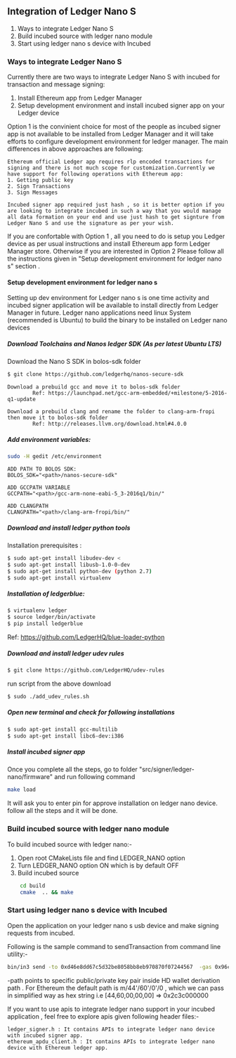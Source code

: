 ## Integration of Ledger Nano S

 1. Ways to integrate Ledger Nano S
 2. Build incubed source with ledger nano module
 3. Start using ledger nano s device with Incubed 


### Ways to integrate Ledger Nano S
 Currently there are two ways to integrate Ledger Nano S with incubed for transaction and message signing:
 1. Install Ethereum app from Ledger Manager
 2. Setup development environment and install incubed  signer app on your Ledger device

Option 1 is the convinient choice for most of the people as incubed signer app is not available to be installed from Ledger Manager and it will take efforts to configure development environment for ledger manager. 
The main differences in above approaches are following:

```
Ethereum official Ledger app requires rlp encoded transactions for  signing and there is not much scope for customization.Currently we have support for following operations with Ethereum app:
1. Getting public key
2. Sign Transactions
3. Sign Messages

Incubed signer app required just hash , so it is better option if you are looking to integrate incubed in such a way that you would manage all data formation on your end and use just hash to get signture from Ledger Nano S and use the signature as per your wish. 
```
If you are confortable with Option 1 , all you need to do is setup you Ledger device as per usual instructions and install Ethereum app form Ledger Manager store. Otherwise if you are interested in Option 2 Please follow all the instructions given in "Setup development environment for ledger nano s" section . 


#### Setup development environment for ledger nano s
 Setting up dev environment for Ledger nano s is one time activity and incubed signer application will be available to install directly from Ledger Manager in future. Ledger nano applications need linux System (recommended is Ubuntu) to build the binary to be installed on Ledger nano devices
  
##### Download Toolchains and Nanos ledger SDK (As per latest Ubuntu LTS)

Download the Nano S SDK in bolos-sdk folder
```sh
$ git clone https://github.com/ledgerhq/nanos-secure-sdk
```

```
Download a prebuild gcc and move it to bolos-sdk folder
		Ref: https://launchpad.net/gcc-arm-embedded/+milestone/5-2016-q1-update

Download a prebuild clang and rename the folder to clang-arm-fropi then move it to bolos-sdk folder
		Ref: http://releases.llvm.org/download.html#4.0.0 
```

##### Add environment variables:
```sh
sudo -H gedit /etc/environment
```

```
ADD PATH TO BOLOS SDK:
BOLOS_SDK="<path>/nanos-secure-sdk"

ADD GCCPATH VARIABLE
GCCPATH="<path>/gcc-arm-none-eabi-5_3-2016q1/bin/"

ADD CLANGPATH
CLANGPATH="<path>/clang-arm-fropi/bin/"
```

##### Download and install ledger python tools 

Installation prerequisites : 

```sh
$ sudo apt-get install libudev-dev <
$ sudo apt-get install libusb-1.0-0-dev 
$ sudo apt-get install python-dev (python 2.7)
$ sudo apt-get install virtualenv
```

##### Installation of ledgerblue:

```sh
$ virtualenv ledger
$ source ledger/bin/activate
$ pip install ledgerblue
```

Ref: https://github.com/LedgerHQ/blue-loader-python

##### Download and install ledger udev rules 
```sh
$ git clone https://github.com/LedgerHQ/udev-rules
```
run script from the above download 
```sh
$ sudo ./add_udev_rules.sh
```

##### Open new terminal and check for following installations
```sh
$ sudo apt-get install gcc-multilib
$ sudo apt-get install libc6-dev:i386
```

##### Install incubed signer app 
Once you complete all the steps, go to folder "src/signer/ledger-nano/firmware" and run following command
```sh
make load
```
It will ask you to enter pin for approve installation on ledger nano device. follow all the steps and it will be done. 

### Build incubed source with ledger nano module

To build incubed source with ledger nano:-
1. Open root CMakeLists file and find LEDGER_NANO option
2. Turn LEDGER_NANO option ON which is by default OFF
3. Build incubed source 
```sh
    cd build
    cmake  .. && make
```


### Start using ledger nano s device with Incubed 

Open the application on your ledger nano s usb device and make signing requests from incubed. 

Following is the sample command to sendTransaction from command line utility:- 
```sh
bin/in3 send -to 0xd46e8dd67c5d32be8058bb8eb970870f07244567  -gas 0x96c0  -value 0x9184e72a  -path 0x2c3c000000 -debug
```

-path points to specific public/private key pair inside HD wallet derivation path . For Ethereum the default 
 path is m/44'/60'/0'/0 , which we can pass in simplified way as hex string  i.e [44,60,00,00,00] => 0x2c3c000000

 If you want to use apis to integrate ledger nano support in your incubed application , feel free to explore apis given following header files:-

 ```
 ledger_signer.h : It contains APIs to integrate ledger nano device with incubed signer app.
 ethereum_apdu_client.h : It contains APIs to integrate ledger nano device with Ethereum ledger app.
 ```